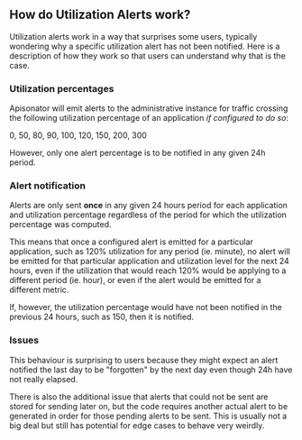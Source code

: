 ## How do Utilization Alerts work?

Utilization alerts work in a way that surprises some users, typically wondering
why a specific utilization alert has not been notified. Here is a description of
how they work so that users can understand why that is the case.

### Utilization percentages

Apisonator will emit alerts to the administrative instance for traffic crossing
the following utilization percentage of an application _if configured to do so_:

0, 50, 80, 90, 100, 120, 150, 200, 300

However, only one alert percentage is to be notified in any given 24h period.

### Alert notification

Alerts are only sent **once** in any given 24 hours period for each application and
utilization percentage regardless of the period for which the utilization
percentage was computed.

This means that once a configured alert is emitted for a particular application,
such as 120% utilization for any period (ie. minute), no alert will be emitted
for that particular application and utilization level for the next 24 hours,
even if the utilization that would reach 120% would be applying to a different
period (ie. hour), or even if the alert would be emitted for a different metric.

If, however, the utilization percentage would have not been notified in the
previous 24 hours, such as 150, then it is notified.

### Issues

This behaviour is surprising to users because they might expect an alert
notified the last day to be "forgotten" by the next day even though 24h have not
really elapsed.

There is also the additional issue that alerts that could not be sent are stored
for sending later on, but the code requires another actual alert to be generated
in order for those pending alerts to be sent. This is usually not a big deal but
still has potential for edge cases to behave very weirdly.
